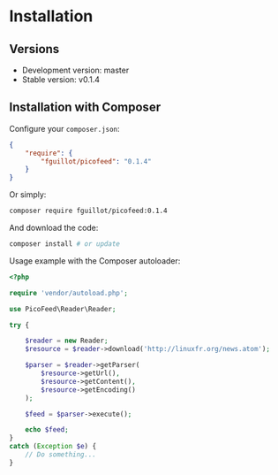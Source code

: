 Installation
============

Versions
--------

- Development version: master
- Stable version: v0.1.4

Installation with Composer
--------------------------

Configure your `composer.json`:

```json
{
    "require": {
        "fguillot/picofeed": "0.1.4"
    }
}
```

Or simply:

```bash
composer require fguillot/picofeed:0.1.4
```

And download the code:

```bash
composer install # or update
```

Usage example with the Composer autoloader:

```php
<?php

require 'vendor/autoload.php';

use PicoFeed\Reader\Reader;

try {

    $reader = new Reader;
    $resource = $reader->download('http://linuxfr.org/news.atom');

    $parser = $reader->getParser(
        $resource->getUrl(),
        $resource->getContent(),
        $resource->getEncoding()
    );

    $feed = $parser->execute();

    echo $feed;
}
catch (Exception $e) {
    // Do something...
}
```
